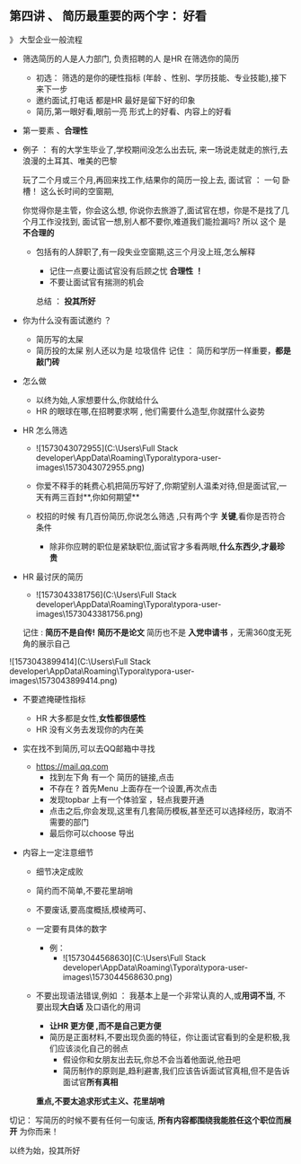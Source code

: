 ## 第四讲 、 简历最重要的两个字： 好看

》 大型企业一般流程

+ 筛选简历的人是人力部门, 负责招聘的人 是HR 在筛选你的简历

  + 初选： 筛选的是你的硬性指标 (年龄 、性别、学历技能、专业技能),接下来下一步
  +  邀约面试,打电话 都是HR  最好是留下好的印象
  + 简历,第一眼好看,眼前一亮 形式上的好看、内容上的好看

+  第一要素 、**合理性**

  + 例子 ： 有的大学生毕业了,学校期间没怎么出去玩, 来一场说走就走的旅行,去浪漫的土耳其、唯美的巴黎

    玩了二个月或三个月,再回来找工作,结果你的简历一投上去, 面试官 ： 一句  卧槽！ 这么长时间的空窗期,

    你觉得你是主管，你会这么想,  你说你去旅游了,面试官在想，你是不是找了几个月工作没找到, 面试官一想,别人都不要你,难道我们能捡漏吗?  所以 这个 是 **不合理的**

    + 包括有的人辞职了,有一段失业空窗期,这三个月没上班,怎么解释

      + 记住一点要让面试官没有后顾之忧 **合理性 ！**
      + 不要让面试官有揣测的机会

      总结 ： **投其所好**

+ 你为什么没有面试邀约 ？

  + 简历写的太屎
  + 简历投的太屎  别人还以为是 垃圾信件  记住 ： 简历和学历一样重要，**都是敲门砖**

+ 怎么做 

  + 以终为始,人家想要什么,你就给什么 
  + HR 的眼球在哪,在招聘要求啊 , 他们需要什么造型,你就摆什么姿势

+ HR 怎么筛选 

  + ![1573043072955](C:\Users\Full Stack developer\AppData\Roaming\Typora\typora-user-images\1573043072955.png)

  + 你爱不释手的耗费心机把简历写好了,你期望别人温柔对待,但是面试官,一天有两三百封**,你如何期望**
  + 校招的时候 有几百份简历,你说怎么筛选 ,只有两个字 **关键**,看你是否符合条件
    + 除非你应聘的职位是紧缺职位,面试官才多看两眼,**什么东西少,才最珍贵**

+ HR 最讨厌的简历 

  + ![1573043381756](C:\Users\Full Stack developer\AppData\Roaming\Typora\typora-user-images\1573043381756.png)

  记住      : **简历不是自传!**   **简历不是论文** 简历也不是 **入党申请书** ，无需360度无死角的展示自己

![1573043899414](C:\Users\Full Stack developer\AppData\Roaming\Typora\typora-user-images\1573043899414.png)

+ 不要遮掩硬性指标
  + HR 大多都是女性,**女性都很感性**
  + HR 没有义务去发现你的内在美

+ 实在找不到简历,可以去QQ邮箱中寻找 
  + https://mail.qq.com
    + 找到左下角 有一个 简历的链接,点击 
    + 不存在 ?   首先Menu 上面存在一个设置,再次点击
    + 发现topbar 上有一个体验室 ，轻点我要开通
    + 点击之后,你会发现,这里有几套简历模板,甚至还可以选择经历，取消不需要的部门
    + 最后你可以choose 导出

+ 内容上一定注意细节

  + 细节决定成败 
  + 简约而不简单,不要花里胡哨
  + 不要废话,要高度概括,模棱两可、
  + 一定要有具体的数字
    + 例： 
      + ![1573044568630](C:\Users\Full Stack developer\AppData\Roaming\Typora\typora-user-images\1573044568630.png)

  + 不要出现语法错误,例如  ： 我基本上是一个非常认真的人,或**用词不当**, 不要出现**大白话** 及口语化的用词

    + **让HR 更方便 ,而不是自己更方便**  
    + 简历是正面材料,不要出现负面的特征，你让面试官看到的全是积极,我们应该淡化自己的弱点
      + 假设你和女朋友出去玩,你总不会当着他面说,他丑吧
      + 简历制作的原则是,趋利避害,我们应该告诉面试官真相,但不是告诉面试官**所有真相**

    **重点,不要太追求形式主义、花里胡哨**

切记： 写简历的时候不要有任何一句废话, **所有内容都围绕我能胜任这个职位而展开**    为你而来！

以终为始，投其所好

